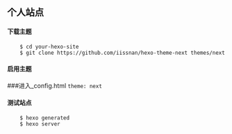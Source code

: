 ## 个人站点

#### 下载主题
```
    $ cd your-hexo-site
    $ git clone https://github.com/iissnan/hexo-theme-next themes/next
```

#### 启用主题

###进入_config.html
`theme: next`

#### 测试站点
```
	$ hexo generated
    $ hexo server
```